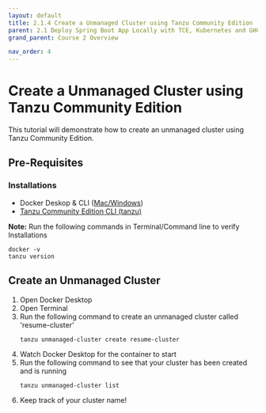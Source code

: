 ```yaml
---
layout: default
title: 2.1.4 Create a Unmanaged Cluster using Tanzu Community Edition
parent: 2.1 Deploy Spring Boot App Locally with TCE, Kubernetes and GHCR
grand_parent: Course 2 Overview

nav_order: 4
---
```

# Create a Unmanaged Cluster using Tanzu Community Edition
This tutorial will demonstrate how to create an unmanaged cluster using Tanzu Community Edition.

## Pre-Requisites
### Installations
* Docker Deskop & CLI ([Mac](https://docs.docker.com/desktop/install/mac-install/)[/Windows](https://docs.docker.com/desktop/install/windows-install/))
* [Tanzu Community Edition CLI (tanzu)](https://tanzucommunityedition.io/docs/v0.12/cli-installation/)

**Note:** Run the following commands in Terminal/Command line to verify Installations
```
docker -v
tanzu version
```

## Create an Unmanaged Cluster
1. Open Docker Desktop
2. Open Terminal
3. Run the following command to create an unmanaged cluster called 'resume-cluster'
    ```
    tanzu unmanaged-cluster create resume-cluster
    ```
4. Watch Docker Desktop for the container to start
5. Run the following command to see that your cluster has been created and is running
    ```
    tanzu unmanaged-cluster list
    ```
6. Keep track of your cluster name!